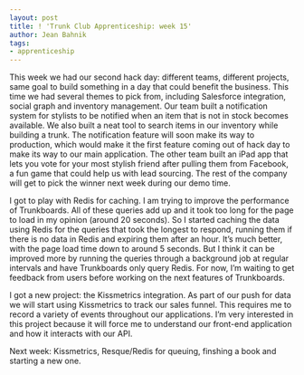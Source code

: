 ```yaml
---
layout: post
title: ! 'Trunk Club Apprenticeship: week 15'
author: Jean Bahnik
tags:
- apprenticeship
---
```

This week we had our second hack day: different teams, different projects, same goal to build something in a day that could benefit the business. This time we had several themes to pick from, including Salesforce integration, social graph and inventory management. Our team built a notification system for stylists to be notified when an item that is not in stock becomes available. We also built a neat tool to search items in our inventory while building a trunk. The notification feature will soon make its way to production, which would make it the first feature coming out of hack day to make its way to our main application. The other team built an iPad app that lets you vote for your most stylish friend after pulling them from Facebook, a fun game that could help us with lead sourcing. The rest of the company will get to pick the winner next week during our demo time.

<!-- more -->

I got to play with Redis for caching. I am trying to improve the performance of Trunkboards. All of these queries add up and it took too long for the page to load in my opinion (around 20 seconds). So I started caching the data using Redis for the queries that took the longest to respond, running them if there is no data in Redis and expiring them after an hour. It’s much better, with the page load time down to around 5 seconds. But I think it can be improved more by running the queries through a background job at regular intervals and have Trunkboards only query Redis. For now, I’m waiting to get feedback from users before working on the next features of Trunkboards.

I got a new project: the Kissmetrics integration. As part of our push for data we will start using Kissmetrics to track our sales funnel. This requires me to record a variety of events throughout our applications. I’m very interested in this project because it will force me to understand our front-end application and how it interacts with our API.

Next week: Kissmetrics, Resque/Redis for queuing, finshing a book and starting a new one.
